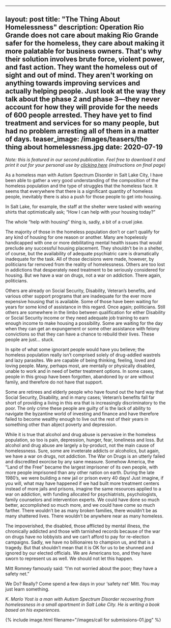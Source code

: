 
---
layout: post
title: "The Thing About Homelessness"
description: Operation Rio Grande does not care about making Rio Grande safer for the homeless, they care about making it more palatable for business owners. That's why their solution involves brute force, violent power, and fast action. They want the homeless out of sight and out of mind. They aren't working on anything towards improving services and actually helping people. Just look at the way they talk about the phase 2 and phase 3—they never account for how they will provide for the needs of 600 people arrested. They have yet to find treatment and services for so many people, but had no problem arresting all of them in a matter of days.
teaser_image: /images/teasers/the thing about homelessness.jpg
date: 2020-07-19
---

*Note: this is featured in our second publication. Feel free to download it and print it out for your personal use by [clicking here](https://www.dropbox.com/s/7vk9sz4es8khd2s/Decarcerate%20Utah%20Issue%202%20-%20Spring%202020.pdf?dl=0) (instructions on final page)*

As a homeless man with Autism Spectrum Disorder in Salt Lake City, I have been able to gather a very good understanding of the composition of the homeless population and the type of struggles that the homeless face. It seems that everywhere that there is a significant quantity of homeless people, inevitably there is also a push for those people to get into housing.

In Salt Lake, for example, the staff at the shelter were tasked with wearing shirts that optimistically ask; “How I can help with your housing today?” 

The whole “help with housing” thing is, sadly, a bit of a cruel joke.

The majority of those in the homeless population don’t or can’t qualify for any kind of housing for one reason or another. Many are hopelessly handicapped with one or more debilitating mental health issues that would preclude any successful housing placement. They shouldn’t be in a shelter, of course, but the availability of adequate psychiatric care is dramatically inadequate for the task. All of those decisions were made, however, by politicians far removed from the reality of homelessness.
Others are too lost in addictions that desperately need treatment to be seriously considered for housing. But we have a war on drugs, not a war on addiction. There again, politicians.

Others are already on Social Security, Disability, Veteran’s benefits, and various other support programs that are inadequate for the ever more expensive housing that is available. Some of those have been waiting for years for some kind of assistance in this regard. Once again; politicians.
Still others are somewhere in the limbo between qualification for either Disability or Social Security income or they need adequate job training to earn enough income to make housing a possibility. Some are waiting for the day when they can get an expungement or some other assistance with felony convictions so that they can have a chance to rebuild their lives. These people are just… stuck.

In spite of what some ignorant people would have you believe; the homeless population really isn’t comprised solely of drug-addled wastrels and lazy parasites. We are capable of being thinking, feeling, loved and loving people. Many, perhaps most, are mentally or physically disabled, unable to work and in need of better treatment options. In some cases, people in this group have been forgotten, abandoned by or are without family, and therefore do not have that support. 

Some are retirees and elderly people who have found out the hard way that Social Security, Disability, and in many cases; Veteran’s benefits fall far short of providing a living in this era that is increasingly discriminatory to the poor. The only crime these people are guilty of is the lack of ability to navigate the byzantine world of investing and finance and have therefore failed to become wealthy enough to live out the rest of their years in something other than abject poverty and depression.

While it is true that alcohol and drug abuse is pervasive in the homeless population, so too is pain, depression, hunger, fear, loneliness and loss. But alcohol and drug abuse are largely a by-product, not the main cause of homelessness. Sure, some are inveterate addicts or alcoholics, but again, we have a war on drugs, not addiction. The War on Drugs is an utterly failed and discredited exorcise by any sane measure. Somehow America, the “Land of the Free” became the largest imprisoner of its own people, with more people imprisoned than any other nation on earth. During the late 1980’s, we were building a new jail or prison every 40 days! Just imagine, if you will, what may have happened if we had built more treatment centers instead of more jails and prisons, imagine the same resources applied to a war on addiction, with funding allocated for psychiatrists, psychologists, family counselors and intervention experts. We could have done so much better, accomplished so much more, and we could have come so much farther. There wouldn’t be as many broken families, there wouldn’t be as many shattered lives. There wouldn’t be anywhere near as many homeless.

The impoverished, the disabled, those afflicted by mental illness, the chronically addicted and those with tarnished records because of the war on drugs have no lobbyists and we can’t afford to pay for re-election campaigns. Sadly, we have no billionaires to champion us, and that is a tragedy. But that shouldn’t mean that it is OK for us to be shunned and ignored by our elected officials. We are Americans too, and they have sworn to represent us as well. We should not let this happen.

Mitt Romney famously said: “I’m not worried about the poor; they have a safety net.”

We Do? Really? Come spend a few days in your ‘safety net’ Mitt. You may just learn something.

*K. Marlo Yost is a man with Autism Spectrum Disorder recovering from homelessness in a small apartment in Salt Lake City. He is writing a book based on his experiences.*

{% include image.html
  filename="/images/call for submissions-01.jpg"
%}
